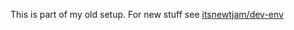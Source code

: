 This is part of my old setup. For new stuff see [itsnewtjam/dev-env](https://github.com/itsnewtjam/dev-env)
